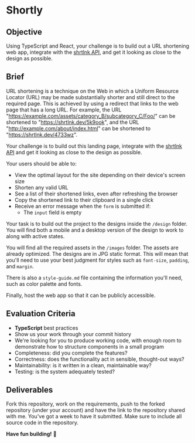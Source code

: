 # Shortly

## Objective

Using TypeScript and React, your challenge is to build out a URL shortening web app, integrate with the [shrtlnk API](https://www.shrtlnk.dev/developer), and get it looking as close to the design as possible.

## Brief

URL shortening is a technique on the Web in which a Uniform Resource Locator (URL) may be made substantially shorter and still direct to the required page. This is achieved by using a redirect that links to the web page that has a long URL. For example, the URL "https://example.com/assets/category_B/subcategory_C/Foo/" can be shortened to "https://shrtlnk.dev/5k9ook", and the URL "http://example.com/about/index.html" can be shortened to "https://shrtlnk.dev/4733wz".

Your challenge is to build out this landing page, integrate with the [shrtlnk API](https://www.shrtlnk.dev/developer) and get it looking as close to the design as possible.

Your users should be able to:

-   View the optimal layout for the site depending on their device's screen size
-   Shorten any valid URL
-   See a list of their shortened links, even after refreshing the browser
-   Copy the shortened link to their clipboard in a single click
-   Receive an error message when the `form` is submitted if:
    -   The `input` field is empty

Your task is to build out the project to the designs inside the `/design` folder. You will find both a mobile and a desktop version of the design to work to along with active states.

You will find all the required assets in the `/images` folder. The assets are already optimized. The designs are in JPG static format. This will mean that you'll need to use your best judgment for styles such as `font-size`, `padding`, and `margin`.

There is also a `style-guide.md` file containing the information you'll need, such as color palette and fonts.

Finally, host the web app so that it can be publicly accessible.

## Evaluation Criteria

-   **TypeScript** best practices
-   Show us your work through your commit history
-   We're looking for you to produce working code, with enough room to demonstrate how to structure components in a small program
-   Completeness: did you complete the features?
-   Correctness: does the functionality act in sensible, thought-out ways?
-   Maintainability: is it written in a clean, maintainable way?
-   Testing: is the system adequately tested?

## Deliverables

Fork this repository, work on the requirements, push to the forked repository (under your account) and have the link to the repository shared with me. You've got a week to have it submitted.
Make sure to include all source code in the repository.

**Have fun building!** 🚀
